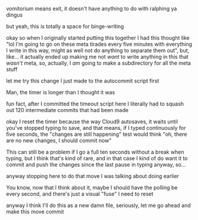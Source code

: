 vomitorium means exit, it doesn't have anything to do with ralphing ya dingus

but yeah, this is totally a space for binge-writing

okay so when I originally started putting this together I had this thought like "lol I'm going to go on these meta tirades every five minutes with everything I write in this way, might as well not do anything to separate them out", but, like... it actually ended up making me not *want* to write anything in this that *wasn't* meta, so, actually, I *am* going to make a subdirectory for all the meta stuff

let me try this change I just made to the autocommit script first

Man, the timer is longer than I thought it was

fun fact, after I committed the timeout script here I literally had to squash out 120 intermediate commits that had been made

okay I reset the timer because the way Cloud9 autosaves, it waits until you've stopped typing to save, and that means, if I typed continuously for five seconds, the "changes are still happening" test would think "oh, there are no new changes, I should commit now"

This can still be a problem if I go a full ten seconds without a break when typing, but I think that's kind of rare, and in that case I kind of do want it to commit and push the changes since the last pause in typing anyway, so...

anyway stopping here to do that move I was talking about doing earlier

You know, now that I think about it, maybe I should have the polling be every second, and there's just a visual "fuse" I need to reset

anyway I think I'll do this as a new damn file, seriously, let me go ahead and make this move commit
